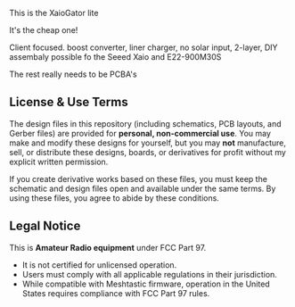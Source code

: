 This is the XaioGator lite

It's the cheap one!

Client focused. boost converter, liner charger, no solar input, 2-layer, DIY assembaly possible fo the Seeed Xaio and E22-900M30S

The rest really needs to be PCBA's


## License & Use Terms

The design files in this repository (including schematics, PCB layouts, and Gerber files) are provided for **personal, non-commercial use**. You may make and modify these designs for yourself, but you may **not** manufacture, sell, or distribute these designs, boards, or derivatives for profit without my explicit written permission.

If you create derivative works based on these files, you must keep the schematic and design files open and available under the same terms. By using these files, you agree to abide by these conditions.

## Legal Notice
This is **Amateur Radio equipment** under FCC Part 97.
* It is not certified for unlicensed operation.
* Users must comply with all applicable regulations in their jurisdiction.
* While compatible with Meshtastic firmware, operation in the United States requires compliance with FCC Part 97 rules.

